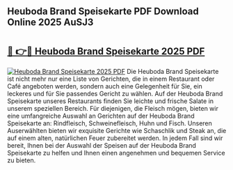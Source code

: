 ## Heuboda Brand Speisekarte PDF Download Online 2025 AuSJ3

# <h2><a href="http://gcbkm1d.nevu.top/?p=Heuboda+Brand+Speisekarte">🔗 👉🔴 Heuboda Brand Speisekarte 2025 PDF</a></h2>

[![Heuboda Brand Speisekarte 2025 PDF](https://i.imgur.com/dBaPXMq.png)](http://gcbkm1d.nevu.top/?p=Heuboda+Brand+Speisekarte)
Die Heuboda Brand Speisekarte ist nicht mehr nur eine Liste von Gerichten, die in einem Restaurant oder Café angeboten werden, sondern auch eine Gelegenheit für Sie, ein leckeres und für Sie passendes Gericht zu wählen. Auf der Heuboda Brand Speisekarte unseres Restaurants finden Sie leichte und frische Salate in unserem speziellen Bereich. Für diejenigen, die Fleisch mögen, bieten wir eine umfangreiche Auswahl an Gerichten auf der Heuboda Brand Speisekarte an: Rindfleisch, Schweinefleisch, Huhn und Fisch. Unseren Auserwählten bieten wir exquisite Gerichte wie Schaschlik und Steak an, die auf einem alten, natürlichen Feuer zubereitet werden. In jedem Fall sind wir bereit, Ihnen bei der Auswahl der Speisen auf der Heuboda Brand Speisekarte zu helfen und Ihnen einen angenehmen und bequemen Service zu bieten.
